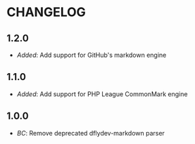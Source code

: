 CHANGELOG
=========

1.2.0
-----

- *Added*: Add support for GitHub's markdown engine

1.1.0
-----

- *Added*: Add support for PHP League CommonMark engine

1.0.0
-----

- *BC*: Remove deprecated dflydev-markdown parser
